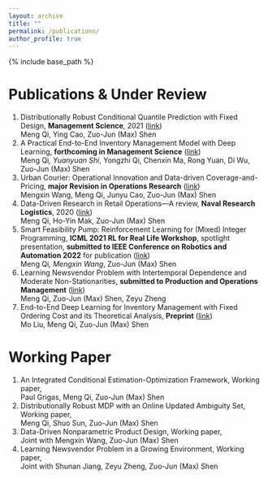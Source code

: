 ```yaml
---
layout: archive
title: ""
permalink: /publications/
author_profile: true
---
```

{% include base_path %} 

# Publications & Under Review
1. Distributionally Robust Conditional Quantile Prediction with Fixed Design, **Management Science**, 2021 ([link](https://pubsonline.informs.org/doi/abs/10.1287/mnsc.2020.3903))     
Meng Qi, Ying Cao, Zuo-Jun (Max) Shen
1. A Practical End-to-End Inventory Management Model with Deep Learning, **forthcoming in Management Science** ([link](https://papers.ssrn.com/sol3/papers.cfm?abstract_id=3737780))    
Meng Qi<sup>*</sup>, Yuanyuan Shi<sup>*</sup>, Yongzhi Qi, Chenxin Ma, Rong Yuan, Di Wu, Zuo-Jun (Max) Shen
1. Urban Courier: Operational Innovation and Data-driven Coverage-and-Pricing, **major Revision in Operations Research** ([link](https://papers.ssrn.com/sol3/papers.cfm?abstract_id=3678317))     
Mengxin Wang, Meng Qi, Junyu Cao, Zuo-Jun (Max) Shen
1. Data-Driven Research in Retail Operations—A review, **Naval Research Logistics**, 2020 ([link](https://onlinelibrary.wiley.com/doi/full/10.1002/nav.21949))   
Meng Qi, Ho-Yin Mak, Zuo-Jun (Max) Shen
1. Smart Feasibility Pump: Reinforcement Learning for (Mixed) Integer Programming, **ICML 2021 RL for Real Life Workshop**, spotlight presentation, **submitted to IEEE Conference on Robotics and Automation 2022** for publication ([link](https://arxiv.org/abs/2102.09663))       
Meng Qi<sup>*</sup>, Mengxin Wang<sup>*</sup>, Zuo-Jun (Max) Shen
1. Learning Newsvendor Problem with Intertemporal Dependence and Moderate Non-Stationarities, **submitted to Production and Operations Management** ([link](https://papers.ssrn.com/sol3/papers.cfm?abstract_id=3648615))     
Meng Qi, Zuo-Jun (Max) Shen, Zeyu Zheng
1. End-to-End Deep Learning for Inventory Management with Fixed Ordering Cost and its Theoretical Analysis, **Preprint** ([link](https://papers.ssrn.com/sol3/papers.cfm?abstract_id=3888897))           
Mo Liu, Meng Qi, Zuo-Jun (Max) Shen



# Working Paper
1. An Integrated Conditional Estimation-Optimization Framework, Working paper,       
Paul Grigas, Meng Qi, Zuo-Jun (Max) Shen
1. Distributionally Robust MDP with an Online Updated Ambiguity Set, Working paper,     
Meng Qi, Shuo Sun, Zuo-Jun (Max) Shen
1. Data-Driven Nonparametric Product Design, Working paper,     
Joint with Mengxin Wang, Zuo-Jun (Max) Shen
1. Learning Newsvendor Problem in a Growing Environment, Working paper,           
Joint with Shunan Jiang, Zeyu Zheng, Zuo-Jun (Max) Shen



<!-- {% if author.googlescholar %}
  You can also find my articles on <u><a href="{{author.googlescholar}}">my Google Scholar profile</a>.</u>
{% endif %}

{% include base_path %}

{% for post in site.publications reversed %}
  {% include archive-single.html %}
{% endfor %}
 -->
